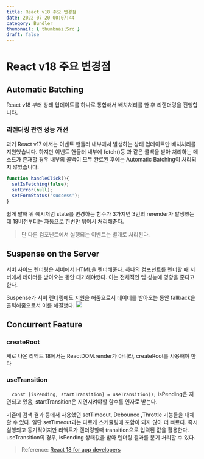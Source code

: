```yaml
---
title: React v18 주요 변경점
date: 2022-07-20 00:07:44
category: Bundler
thumbnail: { thumbnailSrc }
draft: false
---
```

# React v18 주요 변경점

## Automatic Batching
React v18 부터 상태 업데이트를 하나로 통합해서 배치처리를 한 후 리렌더링을 진행합니다.

### 리렌더링 관련 성능 개선
과거 React v17 에서는 이벤트 핸들러 내부에서 발생하는 상태 업데이트만 배치처리를 지원했습니다.
하지만 이벤트 핸들러 내부에 fetch()등 과 같은 콜백을 받아 처리하는 메소드가 존재할 경우 내부의 콜백이 모두 완료된 후에는 Automatic Batching이 처리되지 않았습니다.
```js
function handleClick(){
  setIsFetching(false);
  setError(null);
  setFormStatus('success');
}
```
쉽게 말해 위 예시처럼 state를 변경하는 함수가 3가지면 3번의 rerender가 발생했는데 18버전부터는 자동으로 한번만 묶어서 처리해준다.

>단 다른 컴포넌트에서 실행되는 이벤트는 별개로 처리된다.

## Suspense on the Server

서버 사이드 렌더링은 서버에서 HTML을 렌더해준다.
하나의 컴포넌트를 렌더할 때 서버에서 데이터를 받아오는 동안 대기해야했다.
이는 전체적인 앱 성능에 영향을 준다고 한다.

Suspense가 서버 렌더링에도 지원을 해줌으로서 데이터를 받아오는 동안 fallback을 출력해줌으로서 이를 해결했다.
![](https://velog.velcdn.com/images/jhjeong00/post/f6f384cc-0571-4d7a-a9c4-5201d2160ee3/image.png)


## Concurrent Feature
### createRoot

새로 나온 리액트 18에서는 ReactDOM.render가 아니라, createRoot를 사용해야 한다

### useTransition

`  const [isPending, startTransition] = useTransition();`
isPending은 지연되고 있음, startTransition은 지연시켜야할 함수를 인자로 받는다.

기존에 검색 결과 등에서 사용했던 setTimeout, Debounce ,Throttle 기능들을 대체할 수 있다.
일단 setTimeout과는 다르게 스케쥴링에 포함이 되지 않아 더 빠르다.
즉시 실행되고 동기적이지만 리액트가 렌더링할때 transition으로 입력된 값을 활용한다.
useTransition의 경우, isPending 상태값을 받아 렌더링 결과를 분기 처리할 수 있다.

>Reference: [React 18 for app developers
](https://youtu.be/ytudH8je5ko)